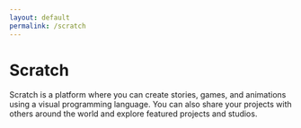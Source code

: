 ```yaml
---
layout: default
permalink: /scratch
---
```


Scratch
=======


Scratch is a platform where you can create stories, games, and animations using a visual programming language. You can also share your projects with others around the world and explore featured projects and studios.